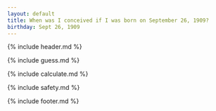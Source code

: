 ```yaml
---
layout: default
title: When was I conceived if I was born on September 26, 1909?
birthday: Sept 26, 1909
---
```


{% include header.md %}

{% include guess.md %}

{% include calculate.md %}

{% include safety.md %}

{% include footer.md %}



